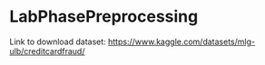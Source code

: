 # LabPhasePreprocessing
Link to download dataset: https://www.kaggle.com/datasets/mlg-ulb/creditcardfraud/
